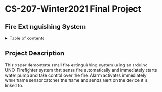 # CS-207-Winter2021 Final Project

## Fire Extinguishing System
<details>
<summary>Table of contents</summary>

+ [Project Description](#project-description)
  + Built with
+ Getting started
  + Prerequisites
  + Installation
+ Usage
+ Roadmap
+ 

</details>
 
## Project Description

This paper demostrate small fire extinguishing system using an arduino UNO. Firefighter system that sense fire automatically and immediately starts water pump and take control over the fire. Alarm activates immediately while flame sensor catches the flame and sends alert on the device it is linked to.
